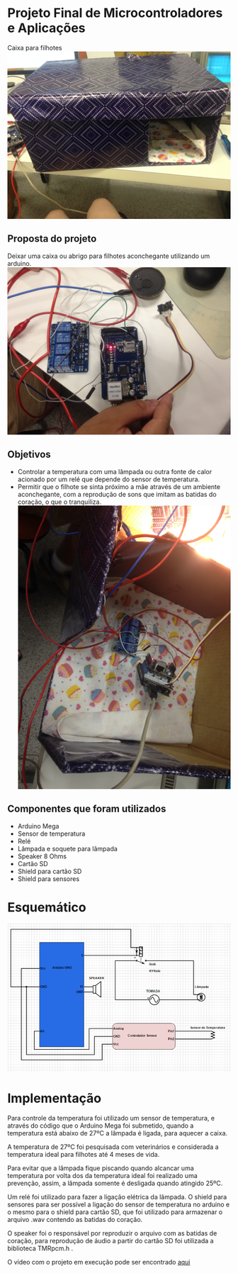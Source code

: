 # Projeto Final de Microcontroladores e Aplicações
Caixa para filhotes
![IMG_0599](/IMG_0599.JPG)

## Proposta do projeto
Deixar uma caixa ou abrigo para filhotes aconchegante utilizando um arduino.
![IMG_0598](/IMG_0598.JPG)

## Objetivos
 - Controlar a temperatura com uma lâmpada ou outra fonte de calor acionado por um relé que depende do sensor de temperatura.
 - Permitir que o filhote se sinta próximo a mãe através de um ambiente aconchegante, com a reprodução de sons que imitam as batidas do coração, o que o tranquiliza.
 ![IMG_0591](/IMG_0591.JPG)
 
## Componentes que foram utilizados
 - Arduino Mega
 - Sensor de temperatura
 - Relé
 - Lâmpada e soquete para lâmpada
 - Speaker 8 Ohms 
 - Cartão SD
 - Shield para cartão SD
 - Shield para sensores
 
# Esquemático
![Esquematico](/Esquematico.PNG)

# Implementação

 Para controle da temperatura foi utilizado um sensor de temperatura, e através do código que o Arduino Mega foi submetido, quando a temperatura está abaixo de 27ºC a lâmpada é ligada, para aquecer a caixa.
 
 A temperatura de 27ºC foi pesquisada com veterinários e considerada a temperatura ideal para filhotes até 4 meses de vida.
 
 Para evitar que a lâmpada fique piscando quando alcancar uma temperatura por volta dos da temperatura ideal foi realizado uma prevenção, assim, a lâmpada somente é desligada quando atingido 25ºC. 
 
  Um relé foi utilizado para fazer a ligação elétrica da lâmpada. O shield para sensores para ser possível a ligação do sensor de temperatura no arduino e o mesmo para o shield para cartão SD, que foi utilizado para armazenar o arquivo .wav contendo as batidas do coração. 
  
 O speaker foi o responsável por reproduzir o arquivo com as batidas de coração, para reprodução de áudio a partir do cartão SD foi utilizada a biblioteca TMRpcm.h .
 
 
 O vídeo com o projeto em execução pode ser encontrado [aqui](https://www.youtube.com/upload)

